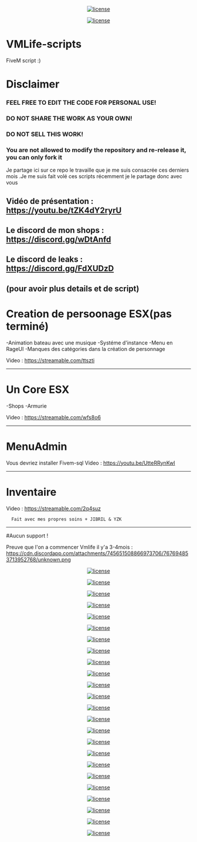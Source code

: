 

<p align="center">
<a href="https://badgen.net/github/releases/AdemoDEV/VMLife-scripts"><img src="https://badgen.net/github/releases/AdemoDEV/VMLife-scripts" alt="license"></a> 
</p>

<p align="center">
  <a href="http://hits.dwyl.com/AdemoDEV/VMLife-scripts"><img src="http://hits.dwyl.com/AdemoDEV/VMLife-scripts.svg"      alt="license"></a> 
</p>

# VMLife-scripts

FiveM script :)

# Disclaimer
### FEEL FREE TO EDIT THE CODE FOR PERSONAL USE!
### DO NOT SHARE THE WORK AS YOUR OWN!
### DO NOT SELL THIS WORK!
### You are not allowed to modify the repository and re-release it, you can only fork it

Je partage ici sur ce repo le travaille que je me suis consacrée ces derniers mois .Je me suis fait volé ces scripts
récemment je le partage donc avec vous 

## Vidéo de présentation : https://youtu.be/tZK4dY2ryrU

## Le discord de mon shops : https://discord.gg/wDtAnfd

## Le discord de leaks : https://discord.gg/FdXUDzD
(pour avoir plus details et de script)
--------------------------------------------------------------------------------------------------------------------

#                                          Creation de persoonage ESX(pas terminé)
-Animation bateau avec une musique
-Systéme d'instance
-Menu en RageUI 
-Manques des catégories dans la création de personnage

Video : https://streamable.com/ttszti

--------------------------------------------------------------------------------------------------------------------
#                                                    Un Core ESX
-Shops 
-Armurie

Video : https://streamable.com/wfs8o6

--------------------------------------------------------------------------------------------------------------------
  
#                                                     MenuAdmin
Vous devriez installer Fivem-sql
Video : https://youtu.be/UtteRRynKwI

--------------------------------------------------------------------------------------------------------------------

#                                                     Inventaire

Video : https://streamable.com/2q4suz

      Fait avec mes propres soins + JIBRIL & YZK

--------------------------------------------------------------------------------------------------------------------

#Aucun support !

Preuve que l'on a commencer Vmlife il y'a 3-4mois  : https://cdn.discordapp.com/attachments/745651508866973706/767694853713952768/unknown.png


<p align="center">
<a href="https://badgen.net/github/releases/AdemoDEV/VMLife-scripts"><img src="https://badgen.net/github/releases/AdemoDEV/VMLife-scripts" alt="license"></a> 
</p>

<p align="center">
  <a href="http://hits.dwyl.com/AdemoDEV/VMLife-scripts"><img src="http://hits.dwyl.com/AdemoDEV/VMLife-scripts.svg"      alt="license"></a> 
</p>
<p align="center">
<a href="https://badgen.net/github/releases/AdemoDEV/VMLife-scripts"><img src="https://badgen.net/github/releases/AdemoDEV/VMLife-scripts" alt="license"></a> 
</p>

<p align="center">
  <a href="http://hits.dwyl.com/AdemoDEV/VMLife-scripts"><img src="http://hits.dwyl.com/AdemoDEV/VMLife-scripts.svg"      alt="license"></a> 
</p>
<p align="center">
<a href="https://badgen.net/github/releases/AdemoDEV/VMLife-scripts"><img src="https://badgen.net/github/releases/AdemoDEV/VMLife-scripts" alt="license"></a> 
</p>

<p align="center">
  <a href="http://hits.dwyl.com/AdemoDEV/VMLife-scripts"><img src="http://hits.dwyl.com/AdemoDEV/VMLife-scripts.svg"      alt="license"></a> 
</p>
<p align="center">
<a href="https://badgen.net/github/releases/AdemoDEV/VMLife-scripts"><img src="https://badgen.net/github/releases/AdemoDEV/VMLife-scripts" alt="license"></a> 
</p>

<p align="center">
  <a href="http://hits.dwyl.com/AdemoDEV/VMLife-scripts"><img src="http://hits.dwyl.com/AdemoDEV/VMLife-scripts.svg"      alt="license"></a> 
</p>
<p align="center">
<a href="https://badgen.net/github/releases/AdemoDEV/VMLife-scripts"><img src="https://badgen.net/github/releases/AdemoDEV/VMLife-scripts" alt="license"></a> 
</p>

<p align="center">
  <a href="http://hits.dwyl.com/AdemoDEV/VMLife-scripts"><img src="http://hits.dwyl.com/AdemoDEV/VMLife-scripts.svg"      alt="license"></a> 
</p>
<p align="center">
<a href="https://badgen.net/github/releases/AdemoDEV/VMLife-scripts"><img src="https://badgen.net/github/releases/AdemoDEV/VMLife-scripts" alt="license"></a> 
</p>

<p align="center">
  <a href="http://hits.dwyl.com/AdemoDEV/VMLife-scripts"><img src="http://hits.dwyl.com/AdemoDEV/VMLife-scripts.svg"      alt="license"></a> 
</p>
<p align="center">
<a href="https://badgen.net/github/releases/AdemoDEV/VMLife-scripts"><img src="https://badgen.net/github/releases/AdemoDEV/VMLife-scripts" alt="license"></a> 
</p>

<p align="center">
  <a href="http://hits.dwyl.com/AdemoDEV/VMLife-scripts"><img src="http://hits.dwyl.com/AdemoDEV/VMLife-scripts.svg"      alt="license"></a> 
</p>
<p align="center">
<a href="https://badgen.net/github/releases/AdemoDEV/VMLife-scripts"><img src="https://badgen.net/github/releases/AdemoDEV/VMLife-scripts" alt="license"></a> 
</p>

<p align="center">
  <a href="http://hits.dwyl.com/AdemoDEV/VMLife-scripts"><img src="http://hits.dwyl.com/AdemoDEV/VMLife-scripts.svg"      alt="license"></a> 
</p>
<p align="center">
<a href="https://badgen.net/github/releases/AdemoDEV/VMLife-scripts"><img src="https://badgen.net/github/releases/AdemoDEV/VMLife-scripts" alt="license"></a> 
</p>

<p align="center">
  <a href="http://hits.dwyl.com/AdemoDEV/VMLife-scripts"><img src="http://hits.dwyl.com/AdemoDEV/VMLife-scripts.svg"      alt="license"></a> 
</p>
<p align="center">
<a href="https://badgen.net/github/releases/AdemoDEV/VMLife-scripts"><img src="https://badgen.net/github/releases/AdemoDEV/VMLife-scripts" alt="license"></a> 
</p>

<p align="center">
  <a href="http://hits.dwyl.com/AdemoDEV/VMLife-scripts"><img src="http://hits.dwyl.com/AdemoDEV/VMLife-scripts.svg"      alt="license"></a> 
</p>
<p align="center">
<a href="https://badgen.net/github/releases/AdemoDEV/VMLife-scripts"><img src="https://badgen.net/github/releases/AdemoDEV/VMLife-scripts" alt="license"></a> 
</p>

<p align="center">
  <a href="http://hits.dwyl.com/AdemoDEV/VMLife-scripts"><img src="http://hits.dwyl.com/AdemoDEV/VMLife-scripts.svg"      alt="license"></a> 
</p>
<p align="center">
<a href="https://badgen.net/github/releases/AdemoDEV/VMLife-scripts"><img src="https://badgen.net/github/releases/AdemoDEV/VMLife-scripts" alt="license"></a> 
</p>

<p align="center">
  <a href="http://hits.dwyl.com/AdemoDEV/VMLife-scripts"><img src="http://hits.dwyl.com/AdemoDEV/VMLife-scripts.svg"      alt="license"></a> 
</p>

